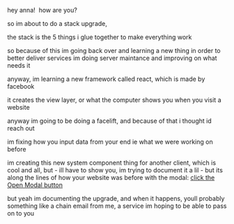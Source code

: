 hey anna! 
how are you?

so im about to do a stack upgrade,  

the stack is the 5 things i glue together to make everything work

so because of this im going back over and learning a new thing in order to better deliver services
im doing server maintance and improving on what needs it

anyway, im learning a new framework called react, which is made by facebook

it creates the view layer, or what the computer shows you when you visit a website

anyway im going to be doing a facelift, and because of that i thought id reach out

im fixing how you input data from your end
ie what we were working on before

im creating this new system component thing for another client, which is cool and all, but - ill have to show you, im trying to document it a lil - but its along the lines of how your website was before with the modal: [click the Open Modal button](https://www.w3schools.com/howto/howto_css_modals.asp)

but yeah im documenting the upgrade, and when it happens, youll probably something like a chain email from me,
a service im hoping to be able to pass on to you 